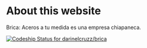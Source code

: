 # About this website
Brica: Aceros a tu medida es una empresa chiapaneca.

[ ![Codeship Status for darinelcruzz/brica](https://app.codeship.com/projects/4cb1f070-004e-0135-5ace-72d3b1561933/status?branch=master)](https://app.codeship.com/projects/212543)

